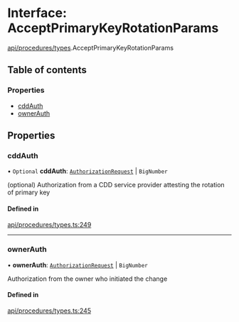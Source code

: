 # Interface: AcceptPrimaryKeyRotationParams

[api/procedures/types](../wiki/api.procedures.types).AcceptPrimaryKeyRotationParams

## Table of contents

### Properties

- [cddAuth](../wiki/api.procedures.types.AcceptPrimaryKeyRotationParams#cddauth)
- [ownerAuth](../wiki/api.procedures.types.AcceptPrimaryKeyRotationParams#ownerauth)

## Properties

### cddAuth

• `Optional` **cddAuth**: [`AuthorizationRequest`](../wiki/api.entities.AuthorizationRequest.AuthorizationRequest) \| `BigNumber`

(optional) Authorization from a CDD service provider attesting the rotation of primary key

#### Defined in

[api/procedures/types.ts:249](https://github.com/PolymeshAssociation/polymesh-sdk/blob/2d3ac2ae/src/api/procedures/types.ts#L249)

___

### ownerAuth

• **ownerAuth**: [`AuthorizationRequest`](../wiki/api.entities.AuthorizationRequest.AuthorizationRequest) \| `BigNumber`

Authorization from the owner who initiated the change

#### Defined in

[api/procedures/types.ts:245](https://github.com/PolymeshAssociation/polymesh-sdk/blob/2d3ac2ae/src/api/procedures/types.ts#L245)
